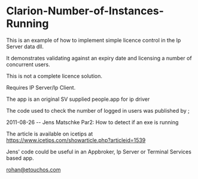 # Clarion-Number-of-Instances-Running

This is an example of how to implement simple licence control in the Ip Server data dll.

It demonstrates validating against an expiry date and licensing a number of concurrent users.

This is not a complete licence solution.

Requires IP Server/Ip Client.

The app is an original SV supplied people.app for ip driver

The code used to check the number of logged in users was published by ;

2011-08-26 -- Jens Matschke Par2: How to detect if an exe is running 

The article is available on icetips at https://www.icetips.com/showarticle.php?articleid=1539

Jens' code could be useful in an Appbroker, Ip Server or Terminal Services based app. 

rohan@etouchos.com

